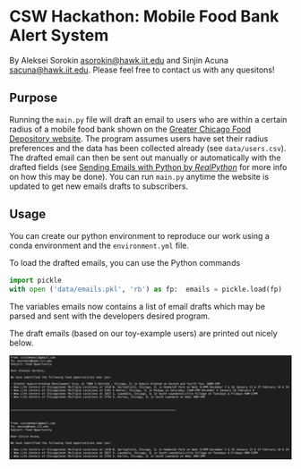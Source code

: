 # CSW Hackathon: Mobile Food Bank Alert System

By Aleksei Sorokin [asorokin@hawk.iit.edu](mailto:asorokin@hawk.iit.edu) and Sinjin Acuna [sacuna@hawk.iit.edu](mailto:sacuna@hawk.iit.edu). Please feel free to contact us with any quesitons!

## Purpose

Running the `main.py` file will draft an email to users who are within a certain radius of a mobile food bank shown on the [Greater Chicago Food Depository website](https://www.chicagosfoodbank.org/find-food/covid-19-neighborhood-sites/). The program assumes users have set their radius preferences and the data has been collected already (see `data/users.csv`). The drafted email can then be sent out manually or automatically with the drafted fields (see [Sending Emails with Python by *RealPython*](https://realpython.com/python-send-email/) for more info on how this may be done). You can run `main.py` anytime the website is updated to get new emails drafts to subscribers.

## Usage

You can create our python environment to reproduce our work using a conda environment and the `environment.yml` file.

To load the drafted emails, you can use the Python commands

```python
import pickle
with open ('data/emails.pkl', 'rb') as fp:  emails = pickle.load(fp)
```

The variables emails now contains a list of email drafts which may be parsed and sent with the developers desired program.

The draft emails (based on our toy-example users) are printed out nicely below. 

![](out.png)